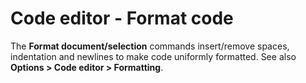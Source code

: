 # Code editor - Format code

The **Format document/selection** commands insert/remove spaces, indentation and newlines to make code uniformly formatted. See also **Options > Code editor > Formatting**.